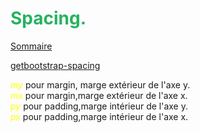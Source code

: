 # <div style="color: #26B260">**Spacing.**</div>

[Sommaire](./00-Sommaire.md)

[getbootstrap-spacing](https://getbootstrap.com/docs/5.0/utilities/spacing/)

<span style="color: yellow">*my*</span> pour margin, marge extérieur de l'axe y.  
<span style="color: yellow">*mx*</span> pour margin,marge extérieur de l'axe  x.  
<span style="color: yellow">*py*</span> pour padding,marge intérieur de l'axe y.  
<span style="color: yellow">*px*</span> pour padding,marge intérieur de l'axe x.

